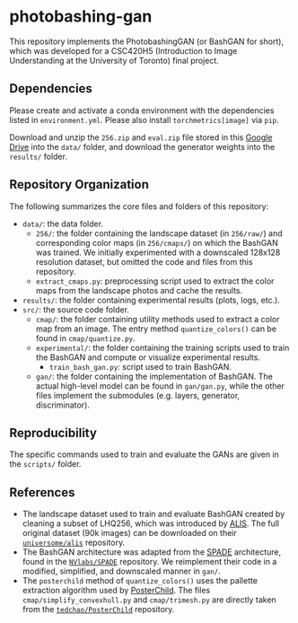 # photobashing-gan

This repository implements the PhotobashingGAN (or BashGAN for short), which
was developed for a CSC420H5 (Introduction to Image Understanding at the
University of Toronto)
final project.

## Dependencies

Please create and activate a conda environment with the dependencies listed in
`environment.yml`. Please also install `torchmetrics[image]` via `pip`.

Download and unzip the `256.zip` and `eval.zip` file stored in this
[Google Drive](https://drive.google.com/drive/folders/1vnUFLwjhkTKsRKDEv2MehG9wkMZoxkyv?usp=sharing)
into the `data/` folder, and download the generator weights into the `results/`
folder.

## Repository Organization

The following summarizes the core files and folders of this repository:

- `data/`: the data folder.
    - `256/`: the folder containing the landscape dataset (in `256/raw/`) and
      corresponding color maps (in `256/cmaps/`) on which the BashGAN was
      trained. We initially experimented with a downscaled 128x128 resolution
      dataset, but omitted the code and files from this repository.
    - `extract_cmaps.py`: preprocessing script used to extract the color maps
      from the landscape photos and cache the results.
- `results/`: the folder containing experimental results (plots, logs, etc.).
- `src/`: the source code folder.
    - `cmap/`: the folder containing utility methods used to extract a color
      map from an image. The entry method `quantize_colors()` can be found
      in `cmap/quantize.py`.
    - `experimental/`: the folder containing the training scripts used to train
      the BashGAN and compute or visualize experimental results.
        - `train_bash_gan.py`: script used to train BashGAN.
    - `gan/`: the folder containing the implementation of BashGAN. The actual
      high-level model can be found in `gan/gan.py`, while the other files
      implement the submodules (e.g. layers, generator, discriminator).

## Reproducibility

The specific commands used to train and evaluate the GANs are given in the
`scripts/` folder.

## References

- The landscape dataset used to train and evaluate BashGAN created by cleaning
  a subset of LHQ256, which was introduced
  by [ALIS](https://universome.github.io/alis). The full original dataset (90k
  images) can be downloaded on their
  [`universome/alis`](https://github.com/universome/alis) repository.
- The BashGAN architecture was adapted from
  the [SPADE](https://arxiv.org/abs/1903.07291) architecture, found in
  the [`NVlabs/SPADE`](https://github.com/NVlabs/SPADE) repository. We
  reimplement their code in a modified, simplified, and downscaled manner
  in `gan/`.
- The `posterchild` method of `quantize_colors()` uses the pallette extraction
  algorithm used by [PosterChild](https://cragl.cs.gmu.edu/posterchild/). The
  files `cmap/simplify_convexhull.py` and `cmap/trimesh.py` are directly taken
  from the [`tedchao/PosterChild`](https://github.com/tedchao/PosterChild)
  repository.
